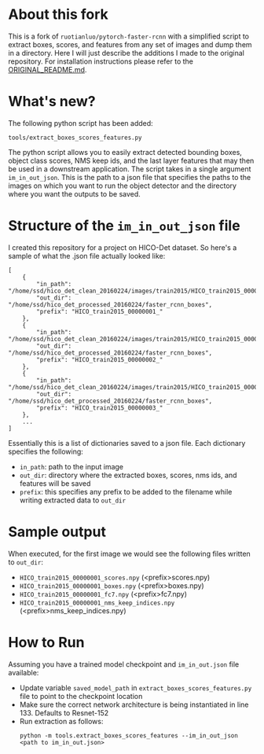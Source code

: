# About this fork
This is a fork of `ruotianluo/pytorch-faster-rcnn` with a simplified script to extract boxes, scores, and features from any set of images and dump them in a directory. Here I will just describe the additions I made to the original repository. For installation instructions please refer to the [ORIGINAL_README.md](ORIGINAL_README.md). 

# What's new?
The following python script has been added:
```
tools/extract_boxes_scores_features.py
```

The python script allows you to easily extract detected bounding boxes, object class scores, NMS keep ids, and the last layer features that may then be used in a downstream application. The script takes in a single argument `im_in_out_json`. This is the path to a json file that specifies the paths to the images on which you want to run the object detector and the directory where you want the outputs to be saved. 

# Structure of the `im_in_out_json` file

I created this repository for a project on HICO-Det dataset. So here's a sample of what the .json file actually looked like:
```
[
    {
        "in_path": "/home/ssd/hico_det_clean_20160224/images/train2015/HICO_train2015_00000001.jpg",
        "out_dir": "/home/ssd/hico_det_processed_20160224/faster_rcnn_boxes",
        "prefix": "HICO_train2015_00000001_"
    },
    {
        "in_path": "/home/ssd/hico_det_clean_20160224/images/train2015/HICO_train2015_00000002.jpg",
        "out_dir": "/home/ssd/hico_det_processed_20160224/faster_rcnn_boxes",
        "prefix": "HICO_train2015_00000002_"
    },
    {
        "in_path": "/home/ssd/hico_det_clean_20160224/images/train2015/HICO_train2015_00000003.jpg",
        "out_dir": "/home/ssd/hico_det_processed_20160224/faster_rcnn_boxes",
        "prefix": "HICO_train2015_00000003_"
    },
    ...
]
```

Essentially this is a list of dictionaries saved to a json file. Each dictionary specifies the following:
- `in_path`: path to the input image
- `out_dir`: directory where the extracted boxes, scores, nms ids, and features will be saved
- `prefix`: this specifies any prefix to be added to the filename while writing extracted data to `out_dir`

# Sample output
When executed, for the first image we would see the following files written to `out_dir`:
- `HICO_train2015_00000001_scores.npy` (\<prefix>scores.npy)
- `HICO_train2015_00000001_boxes.npy` (\<prefix>boxes.npy)
- `HICO_train2015_00000001_fc7.npy` (\<prefix>fc7.npy)
- `HICO_train2015_00000001_nms_keep_indices.npy` (\<prefix>nms_keep_indices.npy)

# How to Run
Assuming you have a trained model checkpoint and `im_in_out.json` file available:
- Update variable `saved_model_path` in `extract_boxes_scores_features.py` file to point to the checkpoint location
- Make sure the correct network architecture is being instantiated in line 133. Defaults to Resnet-152 
- Run extraction as follows:
    ```
    python -m tools.extract_boxes_scores_features --im_in_out_json <path to im_in_out.json>
    ```